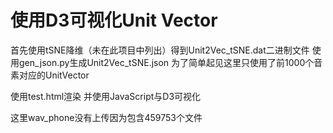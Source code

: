 # 使用D3可视化Unit Vector

首先使用tSNE降维（未在此项目中列出）得到Unit2Vec_tSNE.dat二进制文件
使用gen_json.py生成Unit2Vec_tSNE.json 为了简单起见这里只使用了前1000个音素对应的UnitVector

使用test.html渲染 并使用JavaScript与D3可视化

这里wav_phone没有上传因为包含459753个文件
